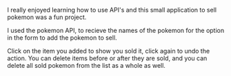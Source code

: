 I really enjoyed learning how to use API's and this small application to sell pokemon was a fun project.

I used the pokemon API, to recieve the names of the pokemon for the option in the form to add the pokemon to sell.

Click on the item you added to show you sold it, click again to undo the action. You can delete items before or after they are sold,
and you can delete all sold pokemon from the list as a whole as well.